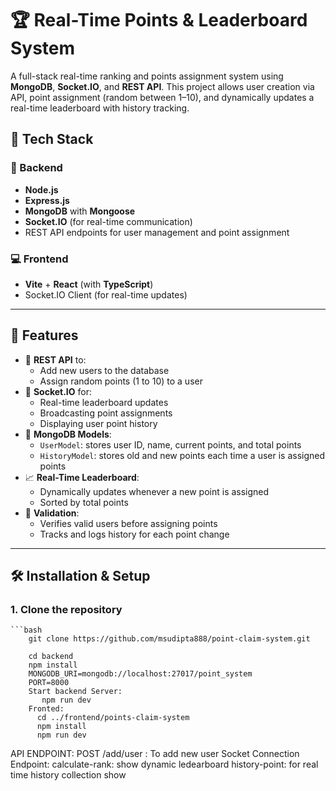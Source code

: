 # 🏆 Real-Time Points & Leaderboard System

A full-stack real-time ranking and points assignment system using **MongoDB**, **Socket.IO**, and **REST API**. This project allows user creation via API, point assignment (random between 1–10), and dynamically updates a real-time leaderboard with history tracking.

## 🚀 Tech Stack

### 🧠 Backend
- **Node.js**
- **Express.js**
- **MongoDB** with **Mongoose**
- **Socket.IO** (for real-time communication)
- REST API endpoints for user management and point assignment

### 💻 Frontend
- **Vite** + **React** (with **TypeScript**)
- Socket.IO Client (for real-time updates)

---

## 📂 Features

- 🔗 **REST API** to:
  - Add new users to the database
  - Assign random points (1 to 10) to a user
- 📡 **Socket.IO** for:
  - Real-time leaderboard updates
  - Broadcasting point assignments
  - Displaying user point history
- 🧾 **MongoDB Models**:
  - `UserModel`: stores user ID, name, current points, and total points
  - `HistoryModel`: stores old and new points each time a user is assigned points
- 📈 **Real-Time Leaderboard**:
  - Dynamically updates whenever a new point is assigned
  - Sorted by total points
- 🧠 **Validation**:
  - Verifies valid users before assigning points
  - Tracks and logs history for each point change

---

## 🛠️ Installation & Setup

### 1. Clone the repository

    ```bash
        git clone https://github.com/msudipta888/point-claim-system.git
        
        cd backend
        npm install
        MONGODB_URI=mongodb://localhost:27017/point_system
        PORT=8000
        Start backend Server:
           npm run dev
        Fronted:
          cd ../frontend/points-claim-system
          npm install
          npm run dev

API ENDPOINT: 
   POST /add/user : To add new user
 Socket Connection Endpoint:
    calculate-rank: show dynamic ledearboard
    history-point: for real time history collection show
    



